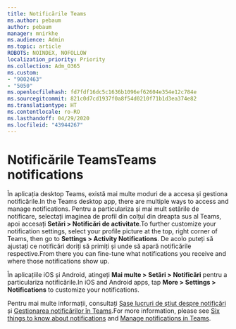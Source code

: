 ```yaml
---
title: Notificările Teams
ms.author: pebaum
author: pebaum
manager: mnirkhe
ms.audience: Admin
ms.topic: article
ROBOTS: NOINDEX, NOFOLLOW
localization_priority: Priority
ms.collection: Adm_O365
ms.custom:
- "9002463"
- "5050"
ms.openlocfilehash: fd7fdf16dc5c1636b1096ef62604e354e12c784e
ms.sourcegitcommit: 821c0d7cd1937f0a8f54d0210f71b1d3ea374e82
ms.translationtype: HT
ms.contentlocale: ro-RO
ms.lasthandoff: 04/29/2020
ms.locfileid: "43944267"
---
```

# <a name="teams-notifications"></a><span data-ttu-id="559a8-102">Notificările Teams</span><span class="sxs-lookup"><span data-stu-id="559a8-102">Teams notifications</span></span>

<span data-ttu-id="559a8-103">În aplicația desktop Teams, există mai multe moduri de a accesa și gestiona notificările.</span><span class="sxs-lookup"><span data-stu-id="559a8-103">In the Teams desktop app, there are multiple ways to access and manage notifications.</span></span> <span data-ttu-id="559a8-104">Pentru a particulariza și mai mult setările de notificare, selectați imaginea de profil din colțul din dreapta sus al Teams, apoi accesați **Setări > Notificări de activitate**.</span><span class="sxs-lookup"><span data-stu-id="559a8-104">To further customize your notification settings, select your profile picture at the top, right corner of Teams, then go to **Settings > Activity Notifications**.</span></span> <span data-ttu-id="559a8-105">De acolo puteți să ajustați ce notificări doriți să primiți și unde să apară notificările respective.</span><span class="sxs-lookup"><span data-stu-id="559a8-105">From there you can fine-tune what notifications you receive and where those notifications show up.</span></span> 

<span data-ttu-id="559a8-106">În aplicațiile iOS și Android, atingeți **Mai multe > Setări > Notificări** pentru a particulariza notificările.</span><span class="sxs-lookup"><span data-stu-id="559a8-106">In iOS and Android apps, tap **More > Settings > Notifications** to customize your notifications.</span></span>

<span data-ttu-id="559a8-107">Pentru mai multe informații, consultați [Șase lucruri de știut despre notificări](https://support.microsoft.com/ro-RO/office/six-things-to-know-about-notifications-abb62c60-3d15-4968-b86a-42fea9c22cf4) și [Gestionarea notificărilor în Teams](https://support.office.com/article/manage-notifications-in-teams-1cc31834-5fe5-412b-8edb-43fecc78413d#ID0EAABAAA).</span><span class="sxs-lookup"><span data-stu-id="559a8-107">For more information, please see [Six things to know about notifications](https://support.microsoft.com/ro-RO/office/six-things-to-know-about-notifications-abb62c60-3d15-4968-b86a-42fea9c22cf4) and [Manage notifications in Teams](https://support.office.com/article/manage-notifications-in-teams-1cc31834-5fe5-412b-8edb-43fecc78413d#ID0EAABAAA).</span></span>

